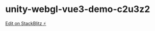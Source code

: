 # unity-webgl-vue3-demo-c2u3z2

[Edit on StackBlitz ⚡️](https://stackblitz.com/edit/unity-webgl-vue3-demo-c2u3z2)